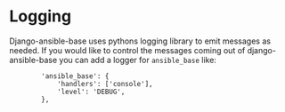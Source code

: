 # Logging

Django-ansible-base uses pythons logging library to emit messages as needed. If you would like to control the messages coming out of django-ansible-base you can add a logger for `ansible_base` like:
```
        'ansible_base': {
            'handlers': ['console'],
            'level': 'DEBUG',
        },
```

